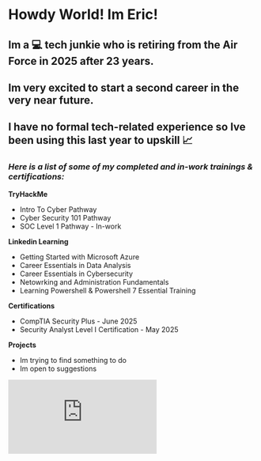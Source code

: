 <h1>Howdy World!  Im Eric!</h1>

<h2>Im a 💻 tech junkie who is retiring from the Air Force in 2025 after 23 years.</h2>

<h2>Im very excited to start a second career in the very near future.</h2>

<h2>I have no formal tech-related experience so Ive been using this last year to upskill 📈</h2>

<h3><i>Here is a list of some of my completed and in-work trainings & certifications:</i></h3>

<b>TryHackMe</b>
- Intro To Cyber Pathway
- Cyber Security 101 Pathway
- SOC Level 1 Pathway - In-work

<b>Linkedin Learning</b>
- Getting Started with Microsoft Azure
- Career Essentials in Data Analysis
- Career Essentials in Cybersecurity
- Netowrking and Administration Fundamentals
- Learning Powershell & Powershell 7 Essential Training

<b>Certifications</b>
- CompTIA Security Plus - June 2025
- Security Analyst Level I Certification - May 2025

<b>Projects</b>
- Im trying to find something to do
-   Im open to suggestions


<iframe src="https://tryhackme.com/api/v2/badges/public-profile?userPublicId=2569597" style='border:none;'></iframe>
